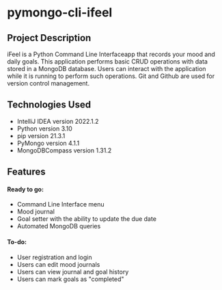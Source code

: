 # pymongo-cli-ifeel

## Project Description
iFeel is a Python Command Line Interfaceapp that records your mood and daily goals. 
This application performs basic CRUD operations with data stored in a MongoDB database. Users can interact with the application while it is running to perform such operations. Git and Github are used for version control management.

##  Technologies Used
- IntelliJ IDEA version 2022.1.2
- Python version 3.10
- pip version 21.3.1
- PyMongo version 4.1.1
- MongoDBCompass version 1.31.2

## Features
#### Ready to go:
- Command Line Interface menu
- Mood journal
- Goal setter with the ability to update the due date
- Automated MongoDB queries

#### To-do:
- User registration and login
- Users can edit mood journals
- Users can view journal and goal history
- Users can mark goals as "completed"


